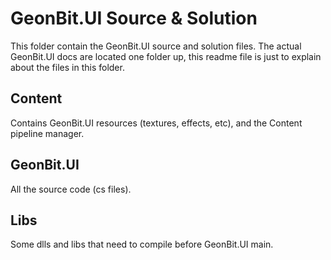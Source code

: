 # GeonBit.UI Source & Solution

This folder contain the GeonBit.UI source and solution files.
The actual GeonBit.UI docs are located one folder up, this readme file is just to explain about the files in this folder.

## Content

Contains GeonBit.UI resources (textures, effects, etc), and the Content pipeline manager.

## GeonBit.UI

All the source code (cs files).

## Libs

Some dlls and libs that need to compile before GeonBit.UI main.